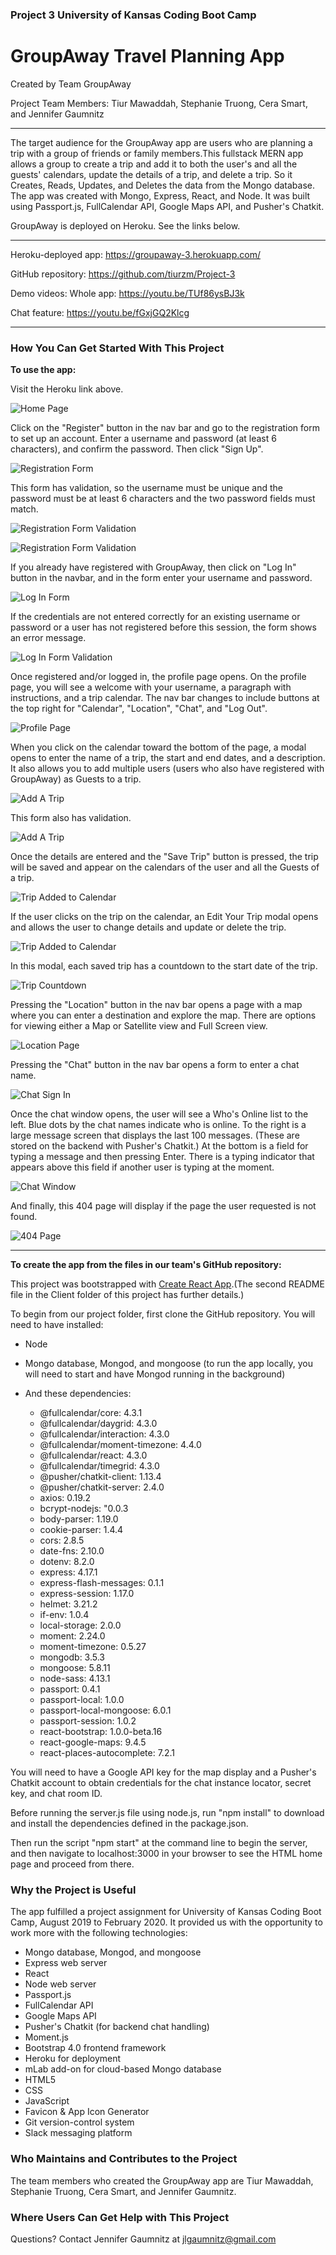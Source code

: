 ### Project 3 University of Kansas Coding Boot Camp
# GroupAway Travel Planning App

Created by Team GroupAway 

Project Team Members: Tiur Mawaddah, Stephanie Truong, Cera Smart, and Jennifer Gaumnitz
____________

The target audience for the GroupAway app are users who are planning a trip with a group of friends or family members.This fullstack MERN app allows a group to create a trip and add it to both the user's and all the guests' calendars, update the details of a trip, and delete a trip. So it Creates, Reads, Updates, and Deletes the data from the Mongo database. The app was created with Mongo, Express, React, and Node. It was built using Passport.js, FullCalendar API, Google Maps API, and Pusher's Chatkit.

GroupAway is deployed on Heroku. See the links below.

- - - -
Heroku-deployed app: https://groupaway-3.herokuapp.com/

GitHub repository: https://github.com/tiurzm/Project-3

Demo videos:
Whole app: https://youtu.be/TUf86ysBJ3k

Chat feature: https://youtu.be/fGxjGQ2Klcg
- - - -

### How You Can Get Started With This Project ###

<strong>To use the app:</strong> 

Visit the Heroku link above. 

![Home Page](./images_for_README/01_Home_Page.png)

Click on the "Register" button in the nav bar and go to the registration form to set up an account. Enter a username and password (at least 6 characters), and confirm the password. Then click "Sign Up". 

![Registration Form](./images_for_README/02_Registration_Form.png)

This form has validation, so the username must be unique and the password must be at least 6 characters and the two password fields must match.

![Registration Form Validation](./images_for_README/03a_Registration_Form_Validation.png)

![Registration Form Validation](./images_for_README/03b_Registration_Form_Validation.png)

If you already have registered with GroupAway, then click on "Log In" button in the navbar, and in the form enter your username and password. 

![Log In Form](./images_for_README/04_Log_In_Form.png)

If the credentials are not entered correctly for an existing username or password or a user has not registered before this session, the form shows an error message.

![Log In Form Validation](./images_for_README/05_Log_In_Form_Validation.png)

Once registered and/or logged in, the profile page opens. On the profile page, you will see a welcome with your username, a paragraph with instructions, and a trip calendar. The nav bar changes to include buttons at the top right for "Calendar", "Location", "Chat", and "Log Out".

![Profile Page](./images_for_README/06_Profile_Main_Page.png)

When you click on the calendar toward the bottom of the page, a modal opens to enter the name of a trip, the start and end dates, and a description. It also allows you to add multiple users (users who also have registered with GroupAway) as Guests to a trip.

![Add A Trip](./images_for_README/07a_Add_Trip_Modal.png)

This form also has validation.

![Add A Trip](./images_for_README/07b_Add_Trip_Modal_Validation.png)

Once the details are entered and the "Save Trip" button is pressed, the trip will be saved and appear on the calendars of the user and all the Guests of a trip.

![Trip Added to Calendar](./images_for_README/08_Trip_Added_to_Calendar.png)

If the user clicks on the trip on the calendar, an Edit Your Trip modal opens and allows the user to change details and update or delete the trip. 

![Trip Added to Calendar](./images_for_README/09_Trip_Update_Delete_Modal.png)

In this modal, each saved trip has a countdown to the start date of the trip.

![Trip Countdown](./images_for_README/10_Trip_Start_Countdown.png)


Pressing the "Location" button in the nav bar opens a page with a map where you can enter a destination and explore the map. There are options for viewing either a Map or Satellite view and Full Screen view.

![Location Page](./images_for_README/11_Location_Page.png)

Pressing the "Chat" button in the nav bar opens a form to enter a chat name.

![Chat Sign In](./images_for_README/12_Chat_Sign_In_Form_Page.png)

Once the chat window opens, the user will see a Who's Online list to the left. Blue dots by the chat names indicate who is online. To the right is a large message screen that displays the last 100 messages. (These are stored on the backend with Pusher's Chatkit.) At the bottom is a field for typing a message and then pressing Enter. There is a typing indicator that appears above this field if another user is typing at the moment. 

![Chat Window](./images_for_README/13_Chat_Window.png)

And finally, this 404 page will display if the page the user requested is not found.


![404 Page](./images_for_README/14_404_Page.png)

*****************************************************

<strong>To create the app from the files in our team's GitHub repository:</strong> 

This project was bootstrapped with [Create React App](https://github.com/facebookincubator/create-react-app).(The second README file in the Client folder of this project has further details.)

To begin from our project folder, first clone the GitHub repository. You will need to have installed:

* Node

* Mongo database, Mongod, and mongoose (to run the app locally, you will need to start and have Mongod running in the background)

* And these dependencies:

    * @fullcalendar/core: 4.3.1
    * @fullcalendar/daygrid: 4.3.0
    * @fullcalendar/interaction: 4.3.0
    * @fullcalendar/moment-timezone: 4.4.0
    * @fullcalendar/react: 4.3.0
    * @fullcalendar/timegrid: 4.3.0
    * @pusher/chatkit-client: 1.13.4
    * @pusher/chatkit-server: 2.4.0
    * axios: 0.19.2
    * bcrypt-nodejs: "0.0.3
    * body-parser: 1.19.0
    * cookie-parser: 1.4.4
    * cors: 2.8.5
    * date-fns: 2.10.0
    * dotenv: 8.2.0
    * express: 4.17.1
    * express-flash-messages: 0.1.1
    * express-session: 1.17.0
    * helmet: 3.21.2
    * if-env: 1.0.4
    * local-storage: 2.0.0
    * moment: 2.24.0
    * moment-timezone: 0.5.27
    * mongodb: 3.5.3
    * mongoose: 5.8.11
    * node-sass: 4.13.1
    * passport: 0.4.1
    * passport-local: 1.0.0
    * passport-local-mongoose: 6.0.1
    * passport-session: 1.0.2
    * react-bootstrap: 1.0.0-beta.16
    * react-google-maps: 9.4.5
    * react-places-autocomplete: 7.2.1

You will need to have a Google API key for the map display and a Pusher's Chatkit account to obtain credentials for the chat instance locator, secret key, and chat room ID.

Before running the server.js file using node.js, run "npm install" to download and install the dependencies defined in the package.json. 

Then run the script "npm start" at the command line to begin the server, and then navigate to localhost:3000 in your browser to see the HTML home page and proceed from there.

### Why the Project is Useful ### 

The app fulfilled a project assignment for University of Kansas Coding Boot Camp, August 2019 to February 2020. It provided us with the opportunity to work more with the following technologies:

* Mongo database, Mongod, and mongoose
* Express web server
* React
* Node web server
* Passport.js
* FullCalendar API
* Google Maps API
* Pusher's Chatkit (for backend chat handling)
* Moment.js
* Bootstrap 4.0 frontend framework
* Heroku for deployment
* mLab add-on for cloud-based Mongo database
* HTML5
* CSS
* JavaScript
* Favicon & App Icon Generator
* Git version-control system
* Slack messaging platform

### Who Maintains and Contributes to the Project ###

  The team members who created the GroupAway app are Tiur Mawaddah, Stephanie Truong, Cera Smart, and Jennifer Gaumnitz.

### Where Users Can Get Help with This Project ###

  Questions? Contact Jennifer Gaumnitz at jlgaumnitz@gmail.com
